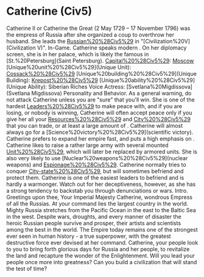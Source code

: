 # Catherine (Civ5)

Catherine II or Catherine the Great (2 May 1729 – 17 November 1796) was the empress of Russia after she organized a coup to overthrow her husband. She leads the [Russian%20%28Civ5%29](Russians) in "[Civilization%20V](Civilization V)".
In-Game.
Catherine speaks modern . On her diplomacy screen, she is in her palace, which is likely the famous in [St.%20Petersburg](Saint Petersburg).
[Capital%20%28Civ5%29](Capital): [Moscow](Moscow)
[Unique%20unit%20%28Civ5%29](Unique Unit): [Cossack%20%28Civ5%29](Cossack)
[Unique%20building%20%28Civ5%29](Unique Building): [Krepost%20%28Civ5%29](Krepost)
[Unique%20ability%20%28Civ5%29](Unique Ability): Siberian Riches
Voice Actress: [Svetlana%20Migdissova](Svetlana Migdissova)
Personality and Behavior.
As a general warning, do not attack Catherine unless you are "sure" that you'll win. She is one of the hardest [Leaders%20%28Civ5%29](leaders) to make peace with, and if you are losing, or nobody is winning, Catherine will often accept peace only if you give her all your [Resources%20%28Civ5%29](resources) and [City%20%28Civ5%29](cities) that you can trade, or at least a large amount of .
Catherine will almost always go for a [Science%20victory%20%28Civ5%29](scientific victory).
Catherine prefers to expand her empire fast, and puts a high emphasis on .
Catherine likes to raise a rather large army with several mounted [Unit%20%28Civ5%29](units), which will later be replaced by armored units. She is also very likely to use [Nuclear%20weapons%20%28Civ5%29](nuclear weapons) and [Espionage%20%28Civ5%29](espionage).
Catherine normally tries to conquer [City-state%20%28Civ5%29](city-states), but will sometimes befriend and protect them.
Catherine is one of the easiest leaders to befriend and is hardly a warmonger. Watch out for her deceptiveness, however, as she has a strong tendency to backstab you through denunciations or wars.
Intro.
Greetings upon thee, Your Imperial Majesty Catherine, wondrous Empress of all the Russias. At your command lies the largest country in the world. Mighty Russia stretches from the Pacific Ocean in the east to the Baltic Sea in the west. Despite wars, droughts, and every manner of disaster the heroic Russian people survive and prosper, their artists and scientists among the best in the world. The Empire today remains one of the strongest ever seen in human history - a true superpower, with the greatest destructive force ever devised at her command.
Catherine, your people look to you to bring forth glorious days for Russia and her people, to revitalize the land and recapture the wonder of the Enlightenment. Will you lead your people once more into greatness? Can you build a civilization that will stand the test of time?
